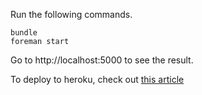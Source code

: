 Run the following commands.

    bundle
    foreman start
Go to http://localhost:5000 to see the result.

To deploy to heroku, check out [this article](http://devcenter.heroku.com/articles/ruby)
